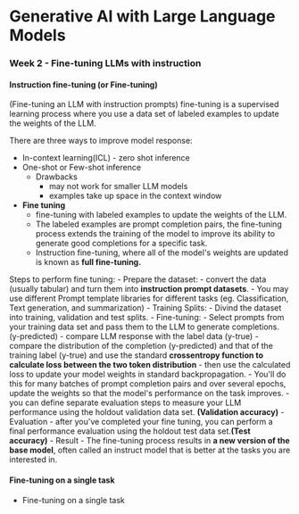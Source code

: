 # Generative AI with Large Language Models



### Week 2 - Fine-tuning LLMs with instruction

#### Instruction fine-tuning (or Fine-tuning)
(Fine-tuning an LLM with instruction prompts)
fine-tuning is a supervised learning process where you use a data set of labeled examples to update the weights of the LLM.

There are three ways to improve model response:
- In-context learning(ICL) - zero shot inference
- One-shot or Few-shot inference
    - Drawbacks
        - may not work for smaller LLM models
        - examples take up space in the context window
- **Fine tuning**
    - fine-tuning with labeled examples to update the weights of the LLM.
    - The labeled examples are prompt completion pairs, the fine-tuning process extends the training of the model to improve its ability to generate good completions for a specific task.
    -  Instruction fine-tuning, where all of the model's weights are updated is known as **full fine-tuning.**
    
Steps to perform fine tuning:
    - Prepare the dataset:
        - convert the data (usually tabular) and turn them into **instruction prompt datasets**. 
        - You may use different Prompt template libraries for different tasks (eg. Classification, Text generation, and summarization)
    - Training Splits:
        - Divind the dataset into training, validation and test splits. 
    - Fine-tuning:
        - Select prompts from your training data set and pass them to the LLM to generate completions. (y-predicted)
        - compare LLM response with the label data (y-true)
        - compare the distribution of the completion (y-predicted) and that of the training label (y-true) and use the standard **crossentropy function to calculate loss between the two token distribution**
        - then use the calculated loss to update your model weights in standard backpropagation. 
        - You'll do this for many batches of prompt completion pairs and over several epochs, update the weights so that the model's performance on the task improves.
        -  you can define separate evaluation steps to measure your LLM performance using the holdout validation data set. **(Validation accuracy)**
    - Evaluation 
        -  after you've completed your fine tuning, you can perform a final performance evaluation using the holdout test data set.**(Test accuracy)**
    - Result
        - The fine-tuning process results in **a new version of the base model**, often called an instruct model that is better at the tasks you are interested in. 

#### Fine-tuning on a single task
- Fine-tuning on a single task